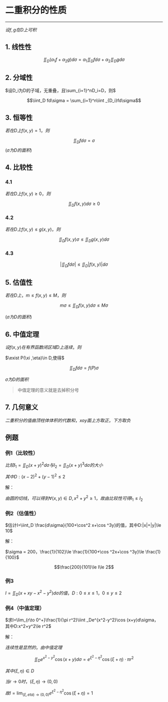 # 二重积分的性质

---

$设f,g在D上可积$

## 1. 线性性

$$\iint_D(\alpha_1 f+\alpha_2 g)d\sigma = \alpha_1 \iint _Dfd\sigma +\alpha _2\iint _Dg d\sigma$$

## 2. 分域性

$设D_i为D的子域，无重叠，且\sum_{i=1}^nD_i=D，则$

$$\iint_D fd\sigma = \sum_{i=1}^n\iint _{D_i}fd\sigma$$

## 3. 恒等性

$若在D上f(x,y)=1，则$

$$\iint _D fd\sigma = \sigma $$
$(\sigma 为D的面积)$

## 4. 比较性

### 4.1

$若在D上f(x,y)\ge 0，则$

$$\iint _Df(x,y)d\sigma \ge 0$$

### 4.2

$若在D上f(x,y)\le g(x,y)，则$

$$\iint _D f(x,y)\sigma \le \iint _D g(x,y)d\sigma$$

### 4.3

$$|\iint _D fd\sigma |\le \iint _D|f(x,y)|d\sigma$$

## 5. 估值性

$若在D上，m\le f(x,y)\le M，则$

$$m\sigma \le \iint _D f(x,y)d\sigma \le M\sigma$$

$(\sigma 为 D 的面积)$

## 6. 中值定理

$设f(x,y)在有界函数闭区域D上连续，则$

$\exist P(\xi ,\eta)\in D,使得$

$$\iint_Df d\sigma = f(P)\sigma$$

$\sigma 为D的面积$

> 中值定理的意义就是去掉积分号

## 7. 几何意义

$二重积分的值曲顶柱体体积的代数和，xoy面上方取正，下方取负$

## 例题

### 例1（比较性）

$比较I_1=\iint _D (x+y)^2d\sigma 与 I_2 = \iint _D (x+y)^3 d\sigma 的大小$

$其中D:(x-2)^2+(y-1)^2\le 2$

解：

$由圆的切线，可以得到\forall(x,y)\in D, x^2+y^2\ge 1，故由比较性可得I_1\le I_2$

### 例2（估值性）

$估计I=\iint_D \frac{d\sigma}{100+\cos^2 x+\cos ^3y}的值，其中D:|x|+|y|\le 10$

解：

$\sigma = 200，\frac{1}{102}\le \frac{1}{100+\cos ^2x+\cos ^3y}\le \frac{1}{100}$

$$\frac{200}{101}\le I\le 2$$

### 例3

$I=\iint_D (x+xy-x^2-y^2)d\sigma 的值，D:0\le x\le 1，0\le y \le 2$

### 例4（中值定理）

$求I=\lim_{r\to 0^+}\frac{1}{\pi r^2}\iint _De^{x^2-y^2}\cos (x+y)d\sigma，其中D:x^2+y^2\le r^2$

解：

$连续性是显然的，由中值定理$

$$\iint _D e^{x^2-y^2}\cos (x+y)d\sigma = e^{\xi^2-\eta^2}\cos (\xi +\eta)\cdot \pi r^2$$

$其中(\xi,\eta)\in D$

$当r\to 0时，(\xi,\eta)\to (0,0)$

$故I=\lim_{(\xi,eta)\to (0,0)}e^{\xi^2-\eta^2}\cos (\xi+\eta)=1$
